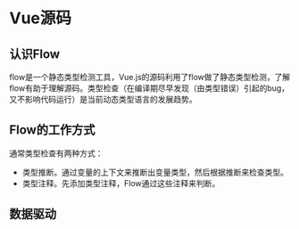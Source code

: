 # Vue源码
## 认识Flow

flow是一个静态类型检测工具，Vue.js的源码利用了flow做了静态类型检测，了解flow有助于理解源码。类型检查（在编译期尽早发现（由类型错误）引起的bug，又不影响代码运行）是当前动态类型语言的发展趋势。

## Flow的工作方式

通常类型检查有两种方式：

- 类型推断。通过变量的上下文来推断出变量类型，然后根据推断来检查类型。
- 类型注释。先添加类型注释，Flow通过这些注释来判断。

## 数据驱动

